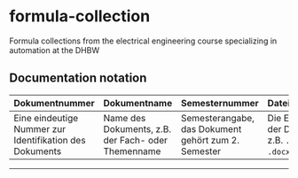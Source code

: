 # formula-collection
Formula collections from the electrical engineering course specializing in automation at the DHBW


## Documentation notation
| **Dokumentnummer** | **Dokumentname** | **Semesternummer** | **Dateiendung** |
|--------------------|-------------------|--------------------|-----------------|
| Eine eindeutige Nummer zur Identifikation des Dokuments | Name des Dokuments, z.B. der Fach- oder Themenname | Semesterangabe, das Dokument gehört zum 2. Semester | Die Endung der Datei, z.B. `.pdf`, `.docx`, usw. |

---
